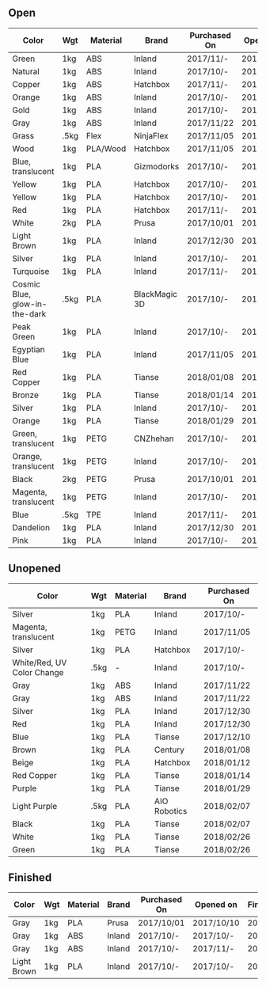 

## Open

Color                           | Wgt  | Material   | Brand          | Purchased On | Opened on    | Remaining
--------------------------------|------|------------|----------------|--------------|--------------|-----------
Green                           | 1kg  | ABS        | Inland         | 2017/11/-    | 2017/11/-    | 99%
Natural                         | 1kg  | ABS        | Inland         | 2017/10/-    | 2017/10/-    | 99%
Copper                          | 1kg  | ABS        | Hatchbox       | 2017/11/-    | 2017/11/-    | 90%
Orange                          | 1kg  | ABS        | Inland         | 2017/10/-    | 2017/10/20   | 90%
Gold                            | 1kg  | ABS        | Inland         | 2017/10/-    | 2017/10/15   | 90%
Gray                            | 1kg  | ABS        | Inland         | 2017/11/22   | 2017/11/22   | 30%
Grass                           | .5kg | Flex       | NinjaFlex      | 2017/11/05   | 2017/11/12   | 95%
Wood                            | 1kg  | PLA/Wood   | Hatchbox       | 2017/11/05   | 2017/11/12   | 99%
Blue, translucent               | 1kg  | PLA        | Gizmodorks     | 2017/10/-    | 2017/10/20   | 75%
Yellow                          | 1kg  | PLA        | Hatchbox       | 2017/10/-    | 2017/10/-    | 10%
Yellow                          | 1kg  | PLA        | Hatchbox       | 2017/10/-    | 2017/10/-    | 75%
Red                             | 1kg  | PLA        | Hatchbox       | 2017/11/-    | 2017/11/-    | 10%
White                           | 2kg  | PLA        | Prusa          | 2017/10/01   | 2017/10/10   | 15%
Light Brown                     | 1kg  | PLA        | Inland         | 2017/12/30   | 2017/12/31   | 30%
Silver                          | 1kg  | PLA        | Inland         | 2017/10/-    | 2017/10/-    | 80%
Turquoise                       | 1kg  | PLA        | Inland         | 2017/11/-    | 2017/11/-    | 75%
Cosmic Blue, glow-in-the-dark   | .5kg | PLA        | BlackMagic 3D  | 2017/10/-    | 2017/10/-    | 50%
Peak Green                      | 1kg  | PLA        | Inland         | 2017/10/-    | 2017/12/02   | 30%
Egyptian Blue                   | 1kg  | PLA        | Inland         | 2017/11/05   | 2017/12/10   | 50%
Red Copper                      | 1kg  | PLA        | Tianse         | 2018/01/08   | 2018/01/08   | 100%
Bronze                          | 1kg  | PLA        | Tianse         | 2018/01/14   | 2018/01/16   | 100%
Silver                          | 1kg  | PLA        | Inland         | 2017/10/-    | 2018/01/23   | 90%
Orange                          | 1kg  | PLA        | Tianse         | 2018/01/29   | 2018/01/29   | 100%
Green, translucent              | 1kg  | PETG       | CNZhehan       | 2017/10/-    | 2017/10/-    | 80%
Orange, translucent             | 1kg  | PETG       | Inland         | 2017/10/-    | 2017/10/25   | 80%
Black                           | 2kg  | PETG       | Prusa          | 2017/10/01   | 2017/10/10   | 60%
Magenta, translucent            | 1kg  | PETG       | Inland         | 2017/10/-    | 2017/11/18   | 100%
Blue                            | .5kg | TPE        | Inland         | 2017/11/-    | 2017/11/-    | 80%
Dandelion                       | 1kg  | PLA        | Inland         | 2017/12/30   | 2018/02/16   | 95%
Pink                            | 1kg  | PLA        | Inland         | 2017/10/-    | 2018/02/17   | 95%

## Unopened

Color                           | Wgt  | Material   | Brand          | Purchased On 
--------------------------------|------|------------|----------------|--------------
Silver                          | 1kg  | PLA        | Inland         | 2017/10/-
Magenta, translucent            | 1kg  | PETG       | Inland         | 2017/11/05
Silver                          | 1kg  | PLA        | Hatchbox       | 2017/10/-
White/Red, UV Color Change      | .5kg | -          | Inland         | 2017/10/-
Gray                            | 1kg  | ABS        | Inland         | 2017/11/22
Gray                            | 1kg  | ABS        | Inland         | 2017/11/22
Silver                          | 1kg  | PLA        | Inland         | 2017/12/30
Red                             | 1kg  | PLA        | Inland         | 2017/12/30
Blue                            | 1kg  | PLA        | Tianse         | 2017/12/10
Brown                           | 1kg  | PLA        | Century        | 2018/01/08
Beige                           | 1kg  | PLA        | Hatchbox       | 2018/01/12
Red Copper                      | 1kg  | PLA        | Tianse         | 2018/01/14
Purple                          | 1kg  | PLA        | Tianse         | 2018/01/29
Light Purple                    | .5kg | PLA        | AIO Robotics   | 2018/02/07
Black                           | 1kg  | PLA        | Tianse         | 2018/02/07
White                           | 1kg  | PLA        | Tianse         | 2018/02/26
Green                           | 1kg  | PLA        | Tianse         | 2018/02/26

## Finished

Color                           | Wgt  | Material   | Brand          | Purchased On | Opened on    | Finished On
--------------------------------|------|------------|----------------|--------------|--------------|--------------
Gray                            | 1kg  | PLA        | Prusa          | 2017/10/01   | 2017/10/10   | 2017/10/-
Gray                            | 1kg  | ABS        | Inland         | 2017/10/-    | 2017/10/-    | 2017/10/-
Gray                            | 1kg  | ABS        | Inland         | 2017/10/-    | 2017/11/-    | 2017/11/12
Light Brown                     | 1kg  | PLA        | Inland         | 2017/10/-    | 2017/10/-    | 2018/01/07
